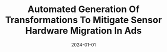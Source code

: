---
title: "Automated Generation Of Transformations To Mitigate Sensor Hardware Migration In Ads"
date: 2024-01-01
venue: ""
paperurl: https://doi.org/10.1109/LRA.2024.3405810
authors: "Meriel von Stein, Hongning Wang and Sebastian G Elbaum"
---